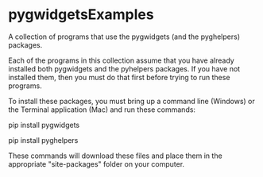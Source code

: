 # pygwidgetsExamples
 A collection of programs that use the pygwidgets (and the pyghelpers) packages.
 
 Each of the programs in this collection assume that you have already installed both 
 pygwidgets and the pyhelpers packages.  If you have not installed them, then you
 must do that first before trying to run these programs. 
 
 To install these packages, you must bring up a command line (Windows) or the
 Terminal application (Mac) and run these commands:
 
 pip install pygwidgets
 
 pip install pyghelpers
 
 These commands will download these files and place them in the appropriate
 "site-packages" folder on your computer.
